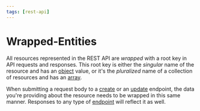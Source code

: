 ```yaml
---
tags: [rest-api]
---
```


# Wrapped-Entities

All resources represented in the REST API are *wrapped* with a root key in API requests and responses. This root key is either the *singular* name of the resource and has an [object](../../docs/rest-api/06-Types.md#object) value, or it's the *pluralized* name of a collection of resources and has an [array](../../docs/rest-api/06-Types.md#array).

When submitting a request body to a [create](../../docs/rest-api/05-Endpoints.md#resource-create) or an [update](../../docs/rest-api/05-Endpoints.md#resourcesid-update-single) endpoint, the data you're providing about the resource needs to be wrapped in this same manner. Responses to any type of [endpoint](../../docs/rest-api/05-Endpoints.md) will reflect it as well.
